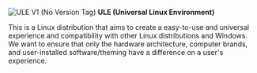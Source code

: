 ![ULE V1 (No Version Tag)](https://github.com/Jackleco/ULE/assets/85602483/d287250c-bd66-45a6-bd0f-2b5cb2783d33)
**ULE (Universal Linux Environment)**

This is a Linux distribution that aims to create a easy-to-use and universal experience and compatibility with other Linux distributions and Windows. We want to ensure that only the hardware architecture, computer brands, and user-installed software/theming have a difference on a user's experience.

